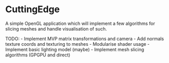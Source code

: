 # CuttingEdge
A simple OpenGL application which will implement a few algorithms for slicing meshes and handle visualisation of such.

TODO:
	- Implement MVP matrix transformations and camera
	- Add normals texture coords and texturing to meshes
	- Modularise shader usage
	- Implement basic lighting model (maybe)
	- Implement mesh slicing algorithms (GPGPU and direct)